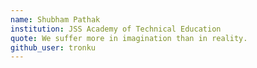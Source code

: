 ```yaml
---
name: Shubham Pathak
institution: JSS Academy of Technical Education
quote: We suffer more in imagination than in reality.
github_user: tronku
---
```

